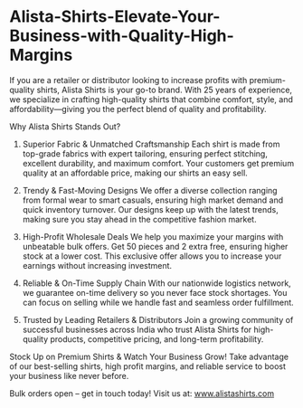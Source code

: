 # Alista-Shirts-Elevate-Your-Business-with-Quality-High-Margins
If you are a retailer or distributor looking to increase profits with premium-quality shirts, Alista Shirts is your go-to brand. With 25 years of experience, we specialize in crafting high-quality shirts that combine comfort, style, and affordability—giving you the perfect blend of quality and profitability.

Why Alista Shirts Stands Out?
1. Superior Fabric & Unmatched Craftsmanship
Each shirt is made from top-grade fabrics with expert tailoring, ensuring perfect stitching, excellent durability, and maximum comfort. Your customers get premium quality at an affordable price, making our shirts an easy sell.

2. Trendy & Fast-Moving Designs
We offer a diverse collection ranging from formal wear to smart casuals, ensuring high market demand and quick inventory turnover. Our designs keep up with the latest trends, making sure you stay ahead in the competitive fashion market.

3. High-Profit Wholesale Deals
We help you maximize your margins with unbeatable bulk offers. Get 50 pieces and 2 extra free, ensuring higher stock at a lower cost. This exclusive offer allows you to increase your earnings without increasing investment.

4. Reliable & On-Time Supply Chain
With our nationwide logistics network, we guarantee on-time delivery so you never face stock shortages. You can focus on selling while we handle fast and seamless order fulfillment.

5. Trusted by Leading Retailers & Distributors
Join a growing community of successful businesses across India who trust Alista Shirts for high-quality products, competitive pricing, and long-term profitability.

Stock Up on Premium Shirts & Watch Your Business Grow!
Take advantage of our best-selling shirts, high profit margins, and reliable service to boost your business like never before.

Bulk orders open – get in touch today!
Visit us at: www.alistashirts.com
